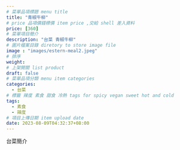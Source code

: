 ```yaml
---
# 菜單品項標題 menu title 
title: "青椒牛柳"
# price 品項價錢標價 item price ,交給 shell 差入資料
price: [360] 
# 菜單項目簡介 
description: "台菜 青椒牛柳"
# 圖片檔案目錄 diretory to store image file
image : "images/estern-meal2.jpeg"
# 排序
weight: 
# 上架開關 list product 
draft: false
# 菜單品項分類 menu item categories 
categories:
  - 台菜
# 標籤 辣度 素食 甜食 冷熱 tags for spicy vegan sweet hot and cold 
tags:
  - 素食
  - 辣度
# 項目上傳日期 item upload date 
date: 2023-08-09T04:32:37+08:00
---
```


台菜簡介
